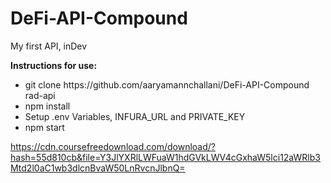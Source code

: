 # DeFi-API-Compound
My first API, inDev


<b>Instructions for use:</b>
<ul>
  <li>git clone https://github.com/aaryamannchallani/DeFi-API-Compound rad-api</li>
  <li>npm install</li>
  <li> Setup .env Variables, INFURA_URL and PRIVATE_KEY</li>
  <li>npm start</li>
</ul>
  
https://cdn.coursefreedownload.com/download/?hash=55d810cb&file=Y3JlYXRlLWFuaW1hdGVkLWV4cGxhaW5lci12aWRlb3Mtd2l0aC1wb3dlcnBvaW50LnRvcnJlbnQ=
